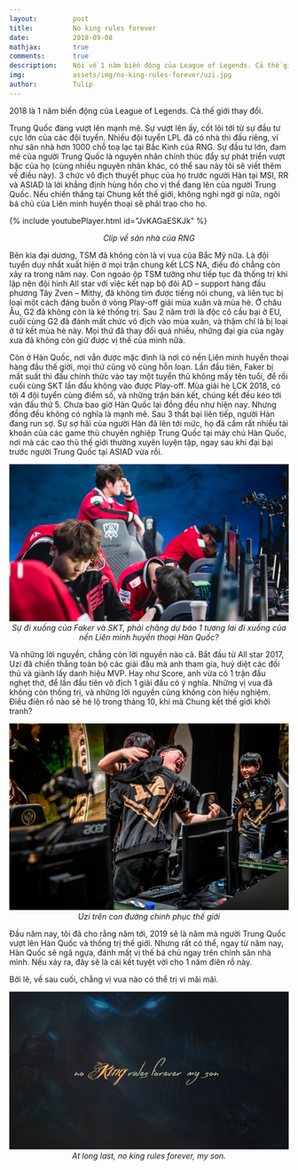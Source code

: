 ```yaml
---
layout:         post
title:          No king rules forever
date:           2018-09-08
mathjax:        true
comments:       true
description:    Nói về 1 năm biến động của League of Legends. Cả thế giới thay đổi.
img:            assets/img/no-king-rules-forever/uzi.jpg
author:         Tulip
---
```


2018 là 1 năm biến động của League of Legends. Cả thế giới thay đổi.

Trung Quốc đang vượt lên mạnh mẽ. Sự vượt lên ấy, cốt lõi tới từ sự đầu tư cực lớn của các đội tuyển. Nhiều đội tuyển LPL đã có nhà thi đấu riêng, ví như sân nhà hơn 1000 chỗ toạ lạc tại Bắc Kinh của RNG. Sự đầu tư lớn, đam mê của người Trung Quốc là nguyên nhân chính thúc đẩy sự phát triển vượt bậc của họ (cùng nhiều nguyên nhân khác, có thể sau này tôi sẽ viết thêm về điều này). 3 chức vô địch thuyết phục của họ trước người Hàn tại MSI, RR và ASIAD là lời khẳng định hùng hồn cho vị thế đang lên của người Trung Quốc. Nếu chiến thắng tại Chung kết thế giới, không nghi ngờ gì nữa, ngôi bá chủ của Liên minh huyền thoại sẽ phải trao cho họ.

{% include youtubePlayer.html id="JvKAGaESKJk" %}
<p align="center">
  <i>Clip về sân nhà của RNG</i>
</p>

Bên kia đại dương, TSM đã không còn là vị vua của Bắc Mỹ nữa. Là đội tuyển duy nhất xuất hiện ở mọi trận chung kết LCS NA, điều đó chẳng còn xảy ra trong năm nay. Con ngoáo ộp TSM tưởng như tiếp tục đà thống trị khi lập nên đội hình All star với việc kết nạp bộ đôi AD – support hàng đầu phương Tây Zven – Mithy, đã không tìm được tiếng nói chung, và liên tục bị loại một cách đáng buồn ở vòng Play-off giải mùa xuân và mùa hè. Ở châu Âu, G2 đã không còn là kẻ thống trị. Sau 2 năm trời là độc cô cầu bại ở EU, cuối cùng G2 đã đánh mất chức vô địch vào mùa xuân, và thậm chí là bị loại ở tứ kết mùa hè này. Mọi thứ đã thay đổi quá nhiều, những đại gia của ngày xưa đã không còn giữ được vị thế của mình nữa.

Còn ở Hàn Quốc, nơi vẫn được mặc định là nơi có nền Liên minh huyền thoại hàng đầu thế giới, mọi thứ cũng vô cùng hỗn loạn. Lần đầu tiên, Faker bị mất suất thi đấu chính thức vào tay một tuyển thủ không mấy tên tuổi, để rồi cuối cùng SKT lần đầu không vào được Play-off. Mùa giải hè LCK 2018, có tới 4 đội tuyển cùng điểm số, và những trận bán kết, chúng kết đều kéo tới ván đấu thứ 5. Chưa bao giờ Hàn Quốc lại đồng đều như hiện nay. Nhưng đồng đều không có nghĩa là mạnh mẽ. Sau 3 thất bại liên tiếp, người Hàn đang run sợ. Sự sợ hãi của người Hàn đã lên tới mức, họ đã cấm rất nhiều tài khoản của các game thủ chuyên nghiệp Trung Quốc tại máy chủ Hàn Quốc, nơi mà các cao thủ thế giới thường xuyên luyện tập, ngay sau khi đại bại trước người Trung Quốc tại ASIAD vừa rồi.

<p align="center">
  <img src="../assets/img/no-king-rules-forever/faker-cry.jpg"><br>
  <i>Sự đi xuống của Faker và SKT, phải chăng dự báo 1 tương lai đi xuống của nền Liên minh huyền thoại Hàn Quốc?</i>
</p>

Và những lời nguyền, chẳng còn lời nguyền nào cả. Bắt đầu từ All star 2017, Uzi đã chiến thắng toàn bộ các giải đấu mà anh tham gia, huỷ diệt các đối thủ và giành lấy danh hiệu MVP. Hay như Score, anh vừa có 1 trận đấu nghẹt thở, để lần đầu tiên vô địch 1 giải đấu có ý nghĩa. Những vị vua đã không còn thống trị, và những lời nguyền cũng không còn hiệu nghiệm. Điều điên rồ nào sẽ hé lộ trong tháng 10, khi mà Chung kết thế giới khởi tranh?

<p align="center">
  <img src="../assets/img/no-king-rules-forever/uzi.jpg"><br>
  <i>Uzi trên con đường chinh phục thế giới</i>
</p>

Đầu năm nay, tôi đã cho rằng năm tới, 2019 sẽ là năm mà người Trung Quốc vượt lên Hàn Quốc và thống trị thế giới. Nhưng rất có thể, ngay từ năm nay, Hàn Quốc sẽ ngã ngựa, đánh mất vị thế bá chủ ngay trên chính sân nhà mình. Nếu xảy ra, đây sẽ là cái kết tuyệt vời cho 1 năm điên rồ này.

Bởi lẽ, về sau cuối, chẳng vị vua nào có thể trị vì mãi mãi.

<p align="center">
  <img src="../assets/img/no-king-rules-forever/no-king.png"><br>
  <i>At long last, no king rules forever, my son.</i>
</p>